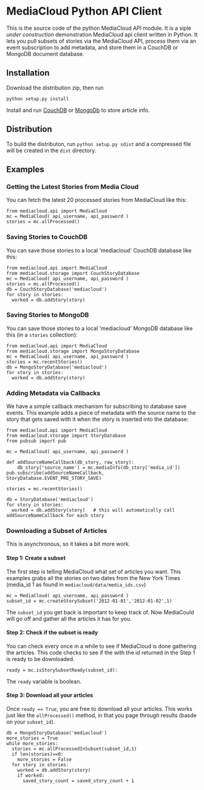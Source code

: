 MediaCloud Python API Client
============================

This is the source code of the python MediaCloud API module.  It is a siple *under construction* 
demonstration MediaCloud api client written in Python.  It lets you pull subsets of stories via 
the MediaCloud API, process them via an event subscription to add metadata, and store them in a 
CouchDB or MongoDB document database.

Installation
------------

Download the distribution zip, then run

    python setup.py install

Install and run [CouchDB](http://couchdb.apache.org) or [MongoDb](http://mongodb.org) to store 
article info.

Distribution
------------

To build the distributon, run `python setup.py sdist` and a compressed file will be created in 
the `dist` directory.

Examples
--------

### Getting the Latest Stories from Media Cloud

You can fetch the latest 20 processed stories from MediaCloud like this:

    from mediacloud.api import MediaCloud
    mc = MediaCloud( api_username, api_password )
    stories = mc.allProcessed()

### Saving Stories to CouchDB

You can save those stories to a local 'mediacloud' CouchDB database like this:

    from mediacloud.api import MediaCloud
    from mediacloud.storage import CouchStoryDatabase
    mc = MediaCloud( api_username, api_password )
    stories = mc.allProcessed()
    db = CouchStoryDatabase('mediacloud')
    for story in stories:
      worked = db.addStory(story)

### Saving Stories to MongoDB

You can save those stories to a local 'mediacloud' MongoDB database like this 
(in a `stories` collection):

    from mediacloud.api import MediaCloud
    from mediacloud.storage import MongoStoryDatabase
    mc = MediaCloud( api_username, api_password )
    stories = mc.recentStories()
    db = MongoStoryDatabase('mediacloud')
    for story in stories:
      worked = db.addStory(story)

### Adding Metadata via Callbacks

We have a simple callback mechanism for subscribing to database save events.  This 
example adds a piece of metadata with the source name to the story that gets saved with it 
when the story is inserted into the database:

    from mediacloud.api import MediaCloud
    from mediacloud.storage import StoryDatabase
    from pubsub import pub
    
    mc = MediaCloud( api_username, api_password )

    def addSourceNameCallback(db_story, raw_story):
        db_story['source_name'] = mc.mediaInfo(db_story['media_id'])
    pub.subscribe(addSourceNameCallback, StoryDatabase.EVENT_PRE_STORY_SAVE)
    
    stories = mc.recentStories()
    
    db = StoryDatabase('mediacloud')
    for story in stories:
      worked = db.addStory(story)   # this will automatically call addSourceNameCallback for each story

### Downloading a Subset of Articles

This is asynchronous, so it takes a bit more work.

#### Step 1: Create a subset

The first step is telling MediaCloud what set of articles you want.  This examples grabs
all the stories on two dates from the New York Times (media_id 1 as found in 
`mediacloud/data/media_ids.csv`)

    mc = MediaCloud( api_username, api_password )
    subset_id = mc.createStorySubset('2012-01-01','2012-01-02',1)

The `subset_id` you get back is important to keep track of.  Now MediaCould will go off
and gather all the articles it has for you.

#### Step 2: Check if the subset is ready

You can check every once in a while to see if MediaCloud is done gathering the articles.
This code checks to see if the with the id returned in the Step 1 is ready to be downloaded.

    ready = mc.isStorySubsetReady(subset_id):

The `ready` variable is boolean.

#### Step 3: Download all your articles

Once `ready == True`, you are free to download all your articles.  This works just like
the `allProcessed()` method, in that you page through results (basde on your `subset_id`).

    db = MongoStoryDatabase('mediacloud')
    more_stories = True
    while more_stories:
      stories = mc.allProcessedInSubset(subset_id,1)
      if len(stories)==0:
        more_stories = False
      for story in stories:
        worked = db.addStory(story)
        if worked:
          saved_story_count = saved_story_count + 1
